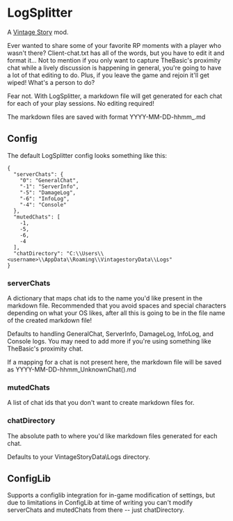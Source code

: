 # LogSplitter

A [Vintage Story](https://github.com/anegostudios) mod.

Ever wanted to share some of your favorite RP moments with a player who wasn't there? Client-chat.txt has all of the words, but you have to edit it and format it... Not to mention if you only want to capture TheBasic's proximity chat while a lively discussion is happening in general, you're going to have a lot of that editing to do. Plus, if you leave the game and rejoin it'll get wiped! What's a person to do?

Fear not. With LogSplitter, a markdown file will get generated for each chat for each of your play sessions. No editing required!

The markdown files are saved with format YYYY-MM-DD-hhmm_<chat name>.md

## Config

The default LogSplitter config looks something like this:

```
{
  "serverChats": {
    "0": "GeneralChat",
    "-1": "ServerInfo",
    "-5": "DamageLog",
    "-6": "InfoLog",
    "-4": "Console"
  },
  "mutedChats": [
    -1,
    -5,
    -6,
    -4
  ],
  "chatDirectory": "C:\\Users\\<username>\\AppData\\Roaming\\VintagestoryData\\Logs"
}
```

### serverChats

A dictionary that maps chat ids to the name you'd like present in the markdown file. Recommended that you avoid spaces and special characters depending on what your OS likes, after all this is going to be in the file name of the created markdown file!

Defaults to handling GeneralChat, ServerInfo, DamageLog, InfoLog, and Console logs. You may need to add more if you're using something like TheBasic's proximity chat.

If a mapping for a chat is not present here, the markdown file will be saved as YYYY-MM-DD-hhmm_UnknownChat(<chat id>).md

### mutedChats

A list of chat ids that you don't want to create markdown files for.

### chatDirectory
The absolute path to where you'd like markdown files generated for each chat.

Defaults to your VintageStoryData\Logs directory.

## ConfigLib

Supports a configlib integration for in-game modification of settings, but due to limitations in ConfigLib at time of writing you can't modify serverChats and mutedChats from there -- just chatDirectory.
